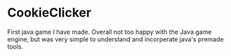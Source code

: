 # CookieClicker

First java game I have made. Overall not too happy with the Java game engine, but was very simple to understand and incorperate java's premade tools.

